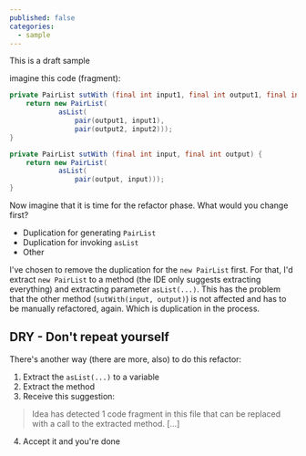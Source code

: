 ```yaml
---
published: false
categories:
  - sample
---
```


This is a draft sample

imagine this code (fragment):

```java
private PairList sutWith (final int input1, final int output1, final int input2, final int output2) {
	return new PairList(
			asList(
				pair(output1, input1),
				pair(output2, input2)));
}

private PairList sutWith (final int input, final int output) {
	return new PairList(
			asList(
				pair(output, input)));
}
```

Now imagine that it is time for the refactor phase. What would you change first?

  * Duplication for generating ``PairList``
  * Duplication for invoking ``asList``
  * Other

I've chosen to remove the duplication for the ``new PairList`` first. For that, I'd extract ``new PairList`` to a method (the IDE only suggests extracting everything) and extracting parameter ``asList(...)``. This has the problem that the other method (``sutWith(input, output)``) is not affected and has to be manually refactored, again. Which is duplication in the process.

## DRY - Don't repeat yourself

There's another way (there are more, also) to do this refactor:

  1. Extract the ``asList(...)`` to a variable
  2. Extract the method
  3. Receive this suggestion: 
  
  > Idea has detected 1 code fragment in this file that can be replaced with a call to the extracted method. [...]
  4. Accept it and you're done
